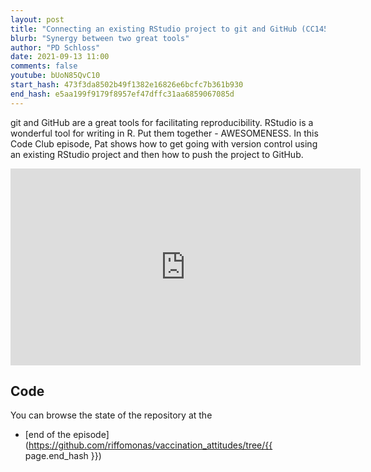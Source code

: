 ```yaml
---
layout: post
title: "Connecting an existing RStudio project to git and GitHub (CC145)"
blurb: "Synergy between two great tools"
author: "PD Schloss"
date: 2021-09-13 11:00
comments: false
youtube: bUoN85QvC10
start_hash: 473f3da8502b49f1382e16826e6bcfc7b361b930
end_hash: e5aa199f9179f8957ef47dffc31aa6859067085d
---
```


git and GitHub are a great tools for facilitating reproducibility. RStudio is a wonderful tool for writing in R. Put them together - AWESOMENESS. In this Code Club episode, Pat shows how to get going with version control using an existing RStudio project and then how to push the project to GitHub.

<iframe style="margin: 0 auto;display:block;" width="560" height="315" src="https://www.youtube.com/embed/{{ page.youtube }}" frameborder="0" allow="accelerometer; autoplay; encrypted-media; gyroscope; picture-in-picture" allowfullscreen></iframe>


## Code

You can browse the state of the repository at the
<!-- * [beginning of the episode](https://github.com/riffomonas/vaccination_attitudes/tree/{{ page.start_hash }}) -->
* [end of the episode](https://github.com/riffomonas/vaccination_attitudes/tree/{{ page.end_hash }})
